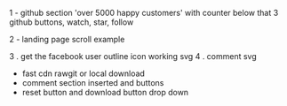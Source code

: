 
1 - github section
'over 5000 happy customers' with counter
below that 3 github buttons, watch, star, follow

2 - landing page scroll example

3 . get the facebook user outline icon working svg
4 . comment svg



- fast cdn rawgit or local download
- comment section inserted and buttons
- reset button and download button drop down
